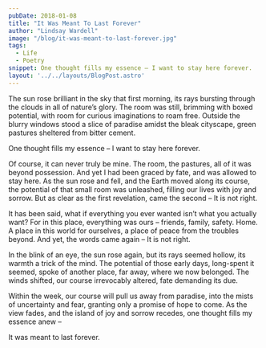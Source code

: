 ```yaml
---
pubDate: 2018-01-08
title: "It Was Meant To Last Forever"
author: "Lindsay Wardell"
image: "/blog/it-was-meant-to-last-forever.jpg"
tags:
  - Life
  - Poetry
snippet: One thought fills my essence – I want to stay here forever.
layout: '../../layouts/BlogPost.astro'
---
```

The sun rose brilliant in the sky that first morning, its rays bursting through the clouds in all of nature’s glory. The room was still, brimming with boxed potential, with room for curious imaginations to roam free. Outside the blurry windows stood a slice of paradise amidst the bleak cityscape, green pastures sheltered from bitter cement.

One thought fills my essence – I want to stay here forever.

Of course, it can never truly be mine. The room, the pastures, all of it was beyond possession. And yet I had been graced by fate, and was allowed to stay here. As the sun rose and fell, and the Earth moved along its course, the potential of that small room was unleashed, filling our lives with joy and sorrow. But as clear as the first revelation, came the second – It is not right.

It has been said, what if everything you ever wanted isn’t what you actually want? For in this place, everything was ours – friends, family, safety. Home. A place in this world for ourselves, a place of peace from the troubles beyond. And yet, the words came again – It is not right.

In the blink of an eye, the sun rose again, but its rays seemed hollow, its warmth a trick of the mind. The potential of those early days, long-spent it seemed, spoke of another place, far away, where we now belonged. The winds shifted, our course irrevocably altered, fate demanding its due.

Within the week, our course will pull us away from paradise, into the mists of uncertainty and fear, granting only a promise of hope to come. As the view fades, and the island of joy and sorrow recedes, one thought fills my essence anew –

It was meant to last forever.